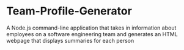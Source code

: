# Team-Profile-Generator
A Node.js command-line application that takes in information about employees on a software engineering team and generates an HTML webpage that displays summaries for each person
